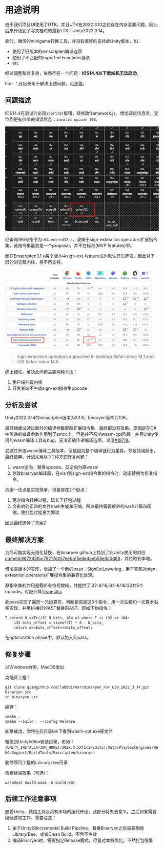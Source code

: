 # 用途说明

由于我们项目UI使用了UTK，并且UTK在2022.3.10之前存在内存泄漏问题，因此后来升级到了写文档时的最新LTS：Unity2022.3.14。

此时，微信的minigame转换工具，并没有很好的支持此Unity版本，如：

* 使用了旧版本的emscripten编译选项
* 使用了不匹配的Exported Functions选项
* etc

经过调整和修复后，依然存在一个问题：**IOS14.4以下低端机无法启动**。

tl;dr ：此目录用于解决上述问题，见[步骤](#修复步骤)。

## 问题描述

IOS14.4在测试时必现`abort(0)`报错，经修改framework.js，增加调试信息后，定位到更有价值的错误信息：`invalid opcode 196`。

![wasm opcode table](docs/wasm-opcodes.png)

经查询196号指令为`i64.extend32_s`，隶属于sign-extesnion operators扩展指令集，此指令集最初是一个proposal，并不在标准(MVP features)中。

而在Emscripten3.1.x某个版本中sign-ext-feature成为默认开启选项，因此对于旧的浏览器内核，将不再支持。

![sign ext 支持情况](docs/sign-ext-supports.png)

> sign-extesnion operators supported in desktop Safari since 14.1 and iOS Safari since 14.5.

综上结论，解决此问题主要两种方法：

1. 用户端升级内核
2. 开发者端不生成sign-ext指令集opcode

## 分析及尝试

Unity2022.3.14的emscripten版本为3.1.8，binaryen版本为106。

最开始尝试通过额外的编译参数屏蔽扩展指令集，最终都没有效果。原因是在C#中传递的编译参数作用到了emcc上，但是并不影响wasm-opt阶段。并且Unity使用的wasm编译工具有bug，无法正确传递编译选项，详见[#19718](https://github.com/emscripten-core/emscripten/issues/19718)。

尝试过升级wasm编译工具版本，但是因为整个编译链行为差异，导致错误频出，最终放弃。计划采用以下2种方式修复问题：

1. wasm逆向，替换opcode，反逆向为原wasm
2. 修改binaryen编译器，在visit到sign-ext指令集的指令时，动态替换为标准指令。

方案一优点是实现简单，但是存在2个缺点：

1. 两次指令转换过程，延长了打包过程
2. 会影响到正常的文件hash生成和压缩，所以最终需要额外的hash计算和压缩。使打包过程更为繁琐

因此最终选择了方案2

## 最终解决方案

为尽可能实现无缝化替换，在binaryen github上找到了此Unity使用的对应[commit:967245fbc75217d257eeba15ede4aeb56e3c0d89](https://github.com/WebAssembly/binaryen/commits/967245fbc75217d257eeba15ede4aeb56e3c0d89)，并拉取到本地。

借鉴高版本的实现，增加了一个新的pass：SignExtLowering。用于实现对sign-extesnion operators扩展指令集的兼容化处理。

原指令集的作用是截断有符号数域，并提供了i32-8/16,i64-8/16/32共5个opcode。对应计算见[specific](https://webassembly.github.io/spec/core/exec/numerics.html#op-iextendn-s)

此pass实现了遍历一元运算符，判断是否是这5个指令，用一次左移和一次算术右移实现，并用拼接好的AST替换原AST。即如下伪指令：

```
T extend_N_s<T>(i32 N_bits, i64 a) where T is i32 or i64: 
    i32 bits_offset = sizeof(T) * 8 - N_bits;
    return a<<bits_offset>>>bits_offset;
```

在optimization phase中，默认加入此pass。


## 修复步骤

以Windows为例，MacOS类似

克隆此工程：

```shell
git clone git@github.com:labbbirder/Binaryen_For_U3D_2022_3_14.git binaryen_src
cd binaryen_src
```

编译：

```shell
cmake .
cmake --build . --config Release
```

如果成功，你将在此目录bin下看到wasm-opt.exe等文件

覆盖到UnityEditor安装目录，形如：`{UNITY_INSTALLATION_HOME}/202X.X.XXf1c1/Editor/Data/PlaybackEngines/WebGLSupport/BuildTools/Emscripten/binaryen`

删除项目工程的`Library/Bee`目录

检查替换效果（可选）：
```
wasm2wat build.wasm -o build.wat
```

## 后续工作注意事项

随着Unity、微信工具及真机市场的迭代升级，此部分将失去意义。之后如果需要继续这项工作，需要注意：

1. 由于Unity的Incremental Build Pipeline，替换Binaryen之后需要删除Library/Bee，或者Clean Build。不然不生效
2. 编译Binaryen时，需要指定Release模式，尽量对本机优化。不然打包很慢
